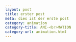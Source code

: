 ```yaml
---
layout: post
title: erster post
meta: dies ist der erste post
category: animation
category-title: ANI-<br>MATION
category-url: animation.html
---
```

